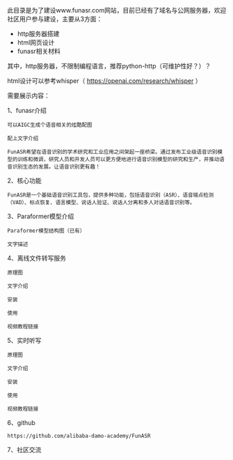 此目录是为了建设www.funasr.com网站，目前已经有了域名与公网服务器，欢迎社区用户参与建设，主要从3方面：

- http服务器搭建
- html网页设计
- funasr相关材料

其中，http服务器，不限制编程语言，推荐python-http（可维护性好？）？

html设计可以参考whisper（ https://openai.com/research/whisper ）

需要展示内容：

1、funasr介绍

    可以AIGC生成个语音相关的炫酷配图
    
    配上文字介绍

    FunASR希望在语音识别的学术研究和工业应用之间架起一座桥梁。通过发布工业级语音识别模型的训练和微调，研究人员和开发人员可以更方便地进行语音识别模型的研究和生产，并推动语音识别生态的发展。让语音识别更有趣！

2、核心功能

    FunASR是一个基础语音识别工具包，提供多种功能，包括语音识别（ASR）、语音端点检测（VAD）、标点恢复、语言模型、说话人验证、说话人分离和多人对话语音识别等。

3、Paraformer模型介绍

    Paraformer模型结构图（已有）
    
    文字描述

4、离线文件转写服务

    原理图
    
    文字介绍
    
    安装
    
    使用
    
    视频教程链接

5、实时听写

    原理图
    
    文字介绍
    
    安装
    
    使用
    
    视频教程链接

6、github
    
    https://github.com/alibaba-damo-academy/FunASR

7、社区交流

    
